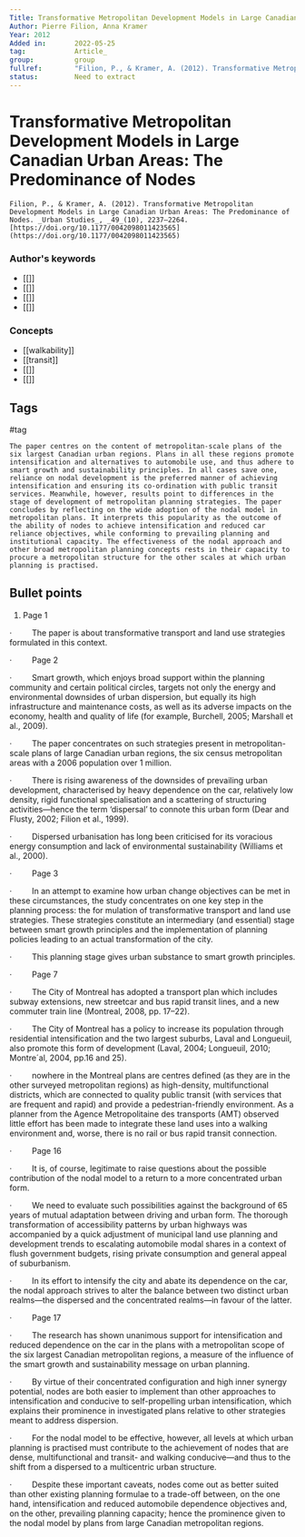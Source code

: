 ```yaml
---
Title: Transformative Metropolitan Development Models in Large Canadian Urban Areas; The Predominance of Nodes
Author: Pierre Filion, Anna Kramer
Year: 2012
Added in:		2022-05-25
tag:			Article_
group:			group
fullref: 		"Filion, P., & Kramer, A. (2012). Transformative Metropolitan Development Models in Large Canadian Urban Areas: The Predominance of Nodes. _Urban Studies_, _49_(10), 2237–2264. [https://doi.org/10.1177/0042098011423565](https://doi.org/10.1177/0042098011423565)"
status:			Need to extract
---
```


# Transformative Metropolitan Development Models in Large Canadian Urban Areas: The Predominance of Nodes 
```ad-quote
Filion, P., & Kramer, A. (2012). Transformative Metropolitan Development Models in Large Canadian Urban Areas: The Predominance of Nodes. _Urban Studies_, _49_(10), 2237–2264. [https://doi.org/10.1177/0042098011423565](https://doi.org/10.1177/0042098011423565)
```
### Author's keywords
- [[]]
- [[]]
- [[]]
- [[]]
### Concepts
- [[walkability]]
- [[transit]]
- [[]]
- [[]]
## Tags
#tag

```ad-abstract
The paper centres on the content of metropolitan-scale plans of the six largest Canadian urban regions. Plans in all these regions promote intensification and alternatives to automobile use, and thus adhere to smart growth and sustainability principles. In all cases save one, reliance on nodal development is the preferred manner of achieving intensification and ensuring its co-ordination with public transit services. Meanwhile, however, results point to differences in the stage of development of metropolitan planning strategies. The paper concludes by reflecting on the wide adoption of the nodal model in metropolitan plans. It interprets this popularity as the outcome of the ability of nodes to achieve intensification and reduced car reliance objectives, while conforming to prevailing planning and institutional capacity. The effectiveness of the nodal approach and other broad metropolitan planning concepts rests in their capacity to procure a metropolitan structure for the other scales at which urban planning is practised.
```

## Bullet points
1. Page 1

·         The paper is about transformative transport and land use strategies formulated in this context.

·         Page 2

·         Smart growth, which enjoys broad support within the planning community and certain political circles, targets not only the energy and environmental downsides of urban dispersion, but equally its high infrastructure and maintenance costs, as well as its adverse impacts on the economy, health and quality of life (for example, Burchell, 2005; Marshall et al., 2009).

·         The paper concentrates on such strategies present in metropolitan-scale plans of large Canadian urban regions, the six census metropolitan areas with a 2006 population over 1 million.

·         There is rising awareness of the downsides of prevailing urban development, characterised by heavy dependence on the car, relatively low density, rigid functional specialisation and a scattering of structuring activities—hence the term ‘dispersal’ to connote this urban form (Dear and Flusty, 2002; Filion et al., 1999).

·         Dispersed urbanisation has long been criticised for its voracious energy consumption and lack of environmental sustainability (Williams et al., 2000).

·         Page 3

·         In an attempt to examine how urban change objectives can be met in these circumstances, the study concentrates on one key step in the planning process: the for mulation of transformative transport and land use strategies. These strategies constitute an intermediary (and essential) stage between smart growth principles and the implementation of planning policies leading to an actual transformation of the city.

·         This planning stage gives urban substance to smart growth principles.

·         Page 7

·         The City of Montreal has adopted a transport plan which includes subway extensions, new streetcar and bus rapid transit lines, and a new commuter train line (Montreal, 2008, pp. 17–22).

·         The City of Montreal has a policy to increase its population through residential intensification and the two largest suburbs, Laval and Longueuil, also promote this form of development (Laval, 2004; Longueuil, 2010; Montre´al, 2004, pp.16 and 25).

·         nowhere in the Montreal plans are centres defined (as they are in the other surveyed metropolitan regions) as high-density, multifunctional districts, which are connected to quality public transit (with services that are frequent and rapid) and provide a pedestrian-friendly environment. As a planner from the Agence Metropolitaine des transports (AMT) observed little effort has been made to integrate these land uses into a walking environment and, worse, there is no rail or bus rapid transit connection.

·         Page 16

·         It is, of course, legitimate to raise questions about the possible contribution of the nodal model to a return to a more concentrated urban form.

·         We need to evaluate such possibilities against the background of 65 years of mutual adaptation between driving and urban form. The thorough transformation of accessibility patterns by urban highways was accompanied by a quick adjustment of municipal land use planning and development trends to escalating automobile modal shares in a context of flush government budgets, rising private consumption and general appeal of suburbanism.

·         In its effort to intensify the city and abate its dependence on the car, the nodal approach strives to alter the balance between two distinct urban realms—the dispersed and the concentrated realms—in favour of the latter.

·         Page 17

·         The research has shown unanimous support for intensification and reduced dependence on the car in the plans with a metropolitan scope of the six largest Canadian metropolitan regions, a measure of the influence of the smart growth and sustainability message on urban planning.

·         By virtue of their concentrated configuration and high inner synergy potential, nodes are both easier to implement than other approaches to intensification and conducive to self-propelling urban intensification, which explains their prominence in investigated plans relative to other strategies meant to address dispersion.

·         For the nodal model to be effective, however, all levels at which urban planning is practised must contribute to the achievement of nodes that are dense, multifunctional and transit- and walking conducive—and thus to the shift from a dispersed to a multicentric urban structure.

·         Despite these important caveats, nodes come out as better suited than other existing planning formulae to a trade-off between, on the one hand, intensification and reduced automobile dependence objectives and, on the other, prevailing planning capacity; hence the prominence given to the nodal model by plans from large Canadian metropolitan regions.
